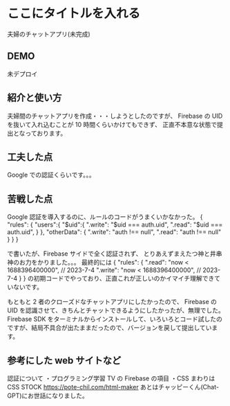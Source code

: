 # ここにタイトルを入れる

夫婦のチャットアプリ(未完成)

## DEMO

未デプロイ

## 紹介と使い方

夫婦間のチャットアプリを作成・・・しようとしたのですが、
Firebase の UID を抜いて入れ込むことが 10 時間くらいかけてもできず、
正直不本意な状態で提出となっております。

## 工夫した点

Google での認証くらいです。。。

## 苦戦した点

Google 認証を導入するのに、ルールのコードがうまくいかなかった。
{
"rules": {
"users":{
"$uid":{
     ".write":  "$uid === auth.uid",
".read": "$uid === auth.uid",
}
},
"otherData": {
".write": "auth !== null",
".read": "auth !== null"
}
}
}

で書いたが、Firebase サイドで全く認証されず、
とりあえずまえたつ神と井串神のお力をかりました。。。
最終的には
{
"rules": {
".read": "now < 1688396400000", // 2023-7-4
".write": "now < 1688396400000", // 2023-7-4
}
}
の初期コードでやっており、正直これが正しいのかイマイチ理解できていないです。

もともと 2 者のクローズドなチャットアプリにしたかったので、
Firebase の UID を認識させて、きちんとチャットできるようにしたかったが、無理でした。
Firebase SDK をターミナルからインストールして、いろいろとコード試したのですが、結局不具合が出たままだったので、バージョンを戻して提出しています。

## 参考にした web サイトなど

認証について
・プログラミング学習 TV の Firebase の項目
・CSS まわりは CSS STOCK
https://pote-chil.com/html-maker
あとはチャッピーくん(Chat-GPT)にお世話になりました。
